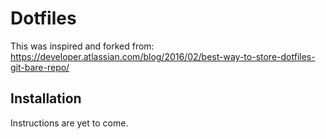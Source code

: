 # Dotfiles

This was inspired and forked from: https://developer.atlassian.com/blog/2016/02/best-way-to-store-dotfiles-git-bare-repo/

## Installation
Instructions are yet to come.